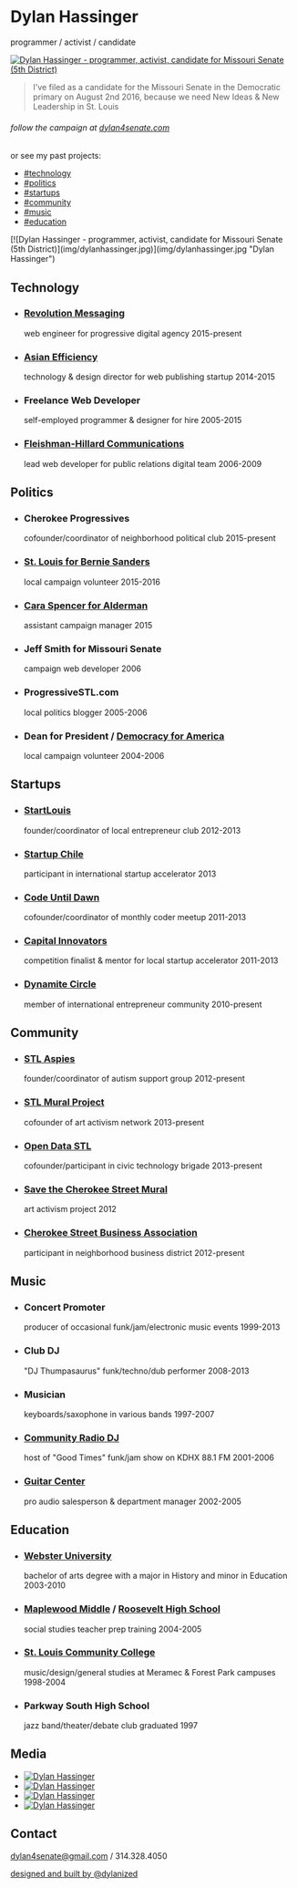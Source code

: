 # Dylan Hassinger

programmer / activist / candidate

[![Dylan Hassinger - programmer, activist, candidate for Missouri Senate (5th District)](img/dylanhassinger.jpg)](img/dylanhassinger.jpg "Dylan Hassinger") 

> I've filed as a candidate for the Missouri Senate in the Democratic primary on August 2nd 2016, because we need New Ideas & New Leadership in St. Louis

###### follow the campaign at [dylan4senate.com](http://dylan4senate.com)

or see my past projects:

*   [#technology](#technology)
*   [#politics](#politics)
*   [#startups](#startups)
*   [#community](#community)
*   [#music](#music)
*   [#education](#education)

<div class="col-5-12 text-center right-col hide-sm">[![Dylan Hassinger - programmer, activist, candidate for Missouri Senate (5th District)](img/dylanhassinger.jpg)](img/dylanhassinger.jpg "Dylan Hassinger") </header>

<section id="technology" class="resume-box border-flat-red">

## Technology

*   ### [Revolution Messaging](http://revolutionmessaging.com)

    web engineer for progressive digital agency <span>2015-present</span>

*   ### [Asian Efficiency](http://asianefficiency.com)

    technology & design director for web publishing startup <span>2014-2015</span>

*   ### Freelance Web Developer

    self-employed programmer & designer for hire <span>2005-2015</span>

*   ### [Fleishman-Hillard Communications](http://fleishmanhillard.com)

    lead web developer for public relations digital team <span>2006-2009</span>

</section>

<section id="politics" class="resume-box border-flat-blue">

## Politics

*   ### Cherokee Progressives

    cofounder/coordinator of neighborhood political club <span>2015-present</span>

*   ### [St. Louis for Bernie Sanders](http://stl4bernie.com)

    local campaign volunteer <span>2015-2016</span>

*   ### [Cara Spencer for Alderman](http://cara-spencer.com)

    assistant campaign manager <span>2015</span>

*   ### Jeff Smith for Missouri Senate

    campaign web developer <span>2006</span>

*   ### ProgressiveSTL.com

    local politics blogger <span>2005-2006</span>

*   ### Dean for President / [Democracy for America](http://www.democracyforamerica.com/)

    local campaign volunteer <span>2004-2006</span>

</section>

<section id="startups" class="resume-box border-flat-orange">

## Startups

*   ### [StartLouis](http://meetup.com/startlouis)

    founder/coordinator of local entrepreneur club <span>2012-2013</span>

*   ### [Startup Chile](http://startupchile.org)

    participant in international startup accelerator <span>2013</span>

*   ### [Code Until Dawn](http://www.meetup.com/codeuntildawn-stlouis/)

    cofounder/coordinator of monthly coder meetup <span>2011-2013</span>

*   ### [Capital Innovators](http://capitalinnovators.com)

    competition finalist & mentor for local startup accelerator <span>2011-2013</span>

*   ### [Dynamite Circle](http://about.dynamitecircle.com)

    member of international entrepreneur community <span>2010-present</span>

</section>

<section id="community" class="resume-box border-flat-green">

## Community

*   ### [STL Aspies](http://meetup.com/stl-aspies)

    founder/coordinator of autism support group <span>2012-present</span>

*   ### [STL Mural Project](https://www.facebook.com/groups/stlmuralproject/)

    cofounder of art activism network <span>2013-present</span>

*   ### [Open Data STL](http://meetup.com/open-data-stl)

    cofounder/participant in civic technology brigade <span>2013-present</span>

*   ### [Save the Cherokee Street Mural](https://www.facebook.com/Save-the-Cherokee-Street-Mural-176146689106119/?fref=ts)

    art activism project <span>2012</span>

*   ### [Cherokee Street Business Association](http://cherokeestreetnews.com)

    participant in neighborhood business district <span>2012-present</span>

## Music

*   ### Concert Promoter

    producer of occasional funk/jam/electronic music events <span>1999-2013</span>

*   ### Club DJ

    "DJ Thumpasaurus" funk/techno/dub performer <span>2008-2013</span>

*   ### Musician

    keyboards/saxophone in various bands <span>1997-2007</span>

*   ### [Community Radio DJ](http://kdhx.org)

    host of "Good Times" funk/jam show on KDHX 88.1 FM <span>2001-2006</span>

*   ### [Guitar Center](http://guitarcenter.com)

    pro audio salesperson & department manager <span>2002-2005</span>

## Education

*   ### [Webster University](http://webster.edu)

    bachelor of arts degree with a major in History and minor in Education <span>2003-2010</span>

*   ### [Maplewood Middle](http://mrhschools.net/) / [Roosevelt High School](http://www.slps.org/Page/8744)

    social studies teacher prep training <span>2004-2005</span>

*   ### [St. Louis Community College](http://stlcc.edu)

    music/design/general studies at Meramec & Forest Park campuses <span>1998-2004</span>

*   ### Parkway South High School

    jazz band/theater/debate club <span>graduated 1997</span>

## Media

*   [![Dylan Hassinger](img/dylan_hassinger_map_sm.jpg)](http://dylanhassinger.com/img/dylan_hassinger_map.jpg "Dylan Hassinger with map")
*   [![Dylan Hassinger](img/dylan_hassinger_garden_sm.jpg)](http://dylanhassinger.com/img/dylan_hassinger_garden.jpg "Dylan Hassinger in the garden")
*   [![Dylan Hassinger](img/dylan_hassinger_bernie_sm.jpg)](http://dylanhassinger.com/img/dylan_hassinger_bernie.jpg "Dylan Hassinger with STL4Bernie")
*   [![Dylan Hassinger](img/collateraldamage.png)](http://collateraldamage.kdhxtra.org/dylan-hassinger "Dylan Hassinger on Collateral Damage podcast")

## Contact

[](http://instagram.com/dylan4senate)[](http://twitter.com/dylanized)[](http://github.com/dylanized)[](http://dribbble.com/dylanized)[](http://stackoverflow.com/users/447186/dylanized)[](https://www.facebook.com/profile.php?id=100000192700579)

[dylan4senate@gmail.com](mailto:dylan4senate@gmail.com) / 314.328.4050

[designed and built by @dylanized](http://github.com/dylanized/resume)